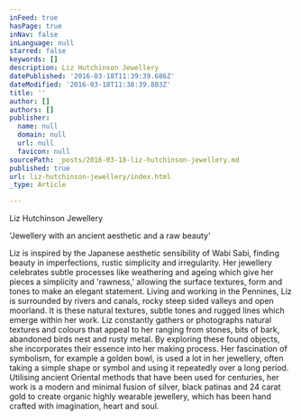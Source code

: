 ```yaml
---
inFeed: true
hasPage: true
inNav: false
inLanguage: null
starred: false
keywords: []
description: Liz Hutchinson Jewellery
datePublished: '2016-03-18T11:39:39.686Z'
dateModified: '2016-03-18T11:38:39.803Z'
title: ''
author: []
authors: []
publisher:
  name: null
  domain: null
  url: null
  favicon: null
sourcePath: _posts/2016-03-18-liz-hutchinson-jewellery.md
published: true
url: liz-hutchinson-jewellery/index.html
_type: Article

---
```

Liz Hutchinson Jewellery

'Jewellery with an ancient aesthetic and a raw beauty' 

Liz is inspired by the Japanese aesthetic sensibility of Wabi Sabi, finding 
beauty in imperfections, rustic simplicity and irregularity. Her jewellery 
celebrates subtle processes like weathering and ageing which give her 
pieces a simplicity and 'rawness,' allowing the surface textures, form and 
tones to make an elegant statement. 
Living and working in the Pennines, Liz is surrounded by rivers and canals, 
rocky steep sided valleys and open moorland. It is these natural textures, 
subtle tones and rugged lines which emerge within her work.
Liz constantly gathers or photographs natural textures and colours that 
appeal to her ranging from stones, bits of bark, abandoned birds nest and 
rusty metal. By exploring these found objects, she incorporates their essence 
into her making process. Her fascination of symbolism, for example a golden 
bowl, is used a lot in her jewellery, often taking a simple shape or symbol and 
using it repeatedly over a long period. 
Utilising ancient Oriental methods that have been used for centuries, her 
work is a modern and minimal fusion of silver, black patinas and 24 carat gold 
to create organic highly wearable jewellery, which has been hand crafted with 
imagination, heart and soul.